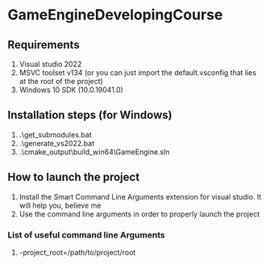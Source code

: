 # GameEngineDevelopingCourse

## Requirements
1. Visual studio 2022
2. MSVC toolset v134 (or you can just import the default.vsconfig that lies at the root of the project)
3. Windows 10 SDK (10.0.19041.0)

## Installation steps (for Windows)
1. .\get_submodules.bat
2. .\generate_vs2022.bat
3. .\cmake_output\build_win64\GameEngine.sln

## How to launch the project
1. Install the Smart Command Line Arguments extension for visual studio. It will help you, believe me
2. Use the command line arguments in order to properly launch the project

### List of useful command line Arguments
1. -project_root=/path/to/project/root